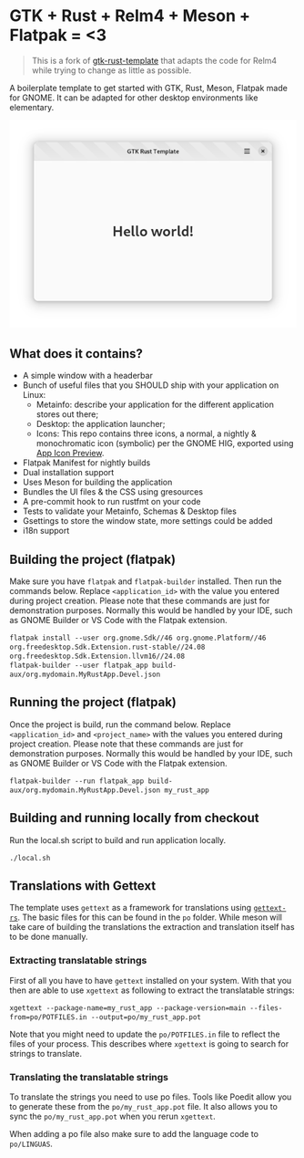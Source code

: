 # GTK + Rust + Relm4 + Meson + Flatpak = <3

> This is a fork of [gtk-rust-template](https://gitlab.gnome.org/World/Rust/gtk-rust-template) that adapts the code for Relm4 while trying to change as little as possible.

A boilerplate template to get started with GTK, Rust, Meson, Flatpak made for GNOME. It can be adapted for other desktop environments like elementary.

<div align="center">

![Main window](data/resources/screenshots/screenshot1.png "Main window")
</div>

## What does it contains?

- A simple window with a headerbar
- Bunch of useful files that you SHOULD ship with your application on Linux:
  - Metainfo: describe your application for the different application stores out there;
  - Desktop: the application launcher;
  - Icons: This repo contains three icons, a normal, a nightly & monochromatic icon (symbolic) per the GNOME HIG, exported using [App Icon Preview](https://flathub.org/apps/details/org.gnome.design.AppIconPreview).
- Flatpak Manifest for nightly builds
- Dual installation support
- Uses Meson for building the application
- Bundles the UI files & the CSS using gresources
- A pre-commit hook to run rustfmt on your code
- Tests to validate your Metainfo, Schemas & Desktop files
- Gsettings to store the window state, more settings could be added
- i18n support


## Building the project (flatpak)

Make sure you have `flatpak` and `flatpak-builder` installed. Then run the commands below. Replace `<application_id>` with the value you entered during project creation. Please note that these commands are just for demonstration purposes. Normally this would be handled by your IDE, such as GNOME Builder or VS Code with the Flatpak extension.

```shell
flatpak install --user org.gnome.Sdk//46 org.gnome.Platform//46  org.freedesktop.Sdk.Extension.rust-stable//24.08 org.freedesktop.Sdk.Extension.llvm16//24.08
flatpak-builder --user flatpak_app build-aux/org.mydomain.MyRustApp.Devel.json
```

## Running the project (flatpak)

Once the project is build, run the command below. Replace `<application_id>` and `<project_name>` with the values you entered during project creation. Please note that these commands are just for demonstration purposes. Normally this would be handled by your IDE, such as GNOME Builder or VS Code with the Flatpak extension.

```shell
flatpak-builder --run flatpak_app build-aux/org.mydomain.MyRustApp.Devel.json my_rust_app
```


## Building and running locally from checkout

Run the local.sh script to build and run application locally.

```shell
./local.sh
```

## Translations with Gettext

The template uses `gettext` as a framework for translations using [`gettext-rs`](https://github.com/gettext-rs/gettext-rs). The basic files for this can be found in the `po` folder.
While meson will take care of building the translations the extraction and translation itself has to be done manually.

### Extracting translatable strings

First of all you have to have `gettext` installed on your system. With that you then are able to use `xgettext` as following to extract the translatable strings:

```shell
xgettext --package-name=my_rust_app --package-version=main --files-from=po/POTFILES.in --output=po/my_rust_app.pot
```

Note that you might need to update the `po/POTFILES.in` file to reflect the files of your process. This describes where `xgettext` is going to search for strings to translate.

### Translating the translatable strings

To translate the strings you need to use po files. Tools like Poedit allow you to generate these from the `po/my_rust_app.pot` file.
It also allows you to sync the `po/my_rust_app.pot` when you rerun `xgettext`.

When adding a po file also make sure to add the language code to `po/LINGUAS`.

